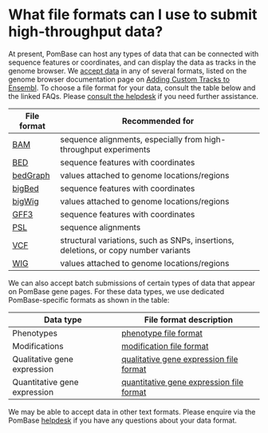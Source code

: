 # What file formats can I use to submit high-throughput data?
<!-- pombase_categories: Data submission and formats -->

At present, PomBase can host any types of data that can be connected
with sequence features or coordinates, and can display the data as
tracks in the genome browser. We [accept data](/submit-data/data-submission-form) in any of several formats,
listed on the genome browser documentation page on [Adding Custom Tracks to Ensembl](http://genomebrowser.pombase.org/info/website/upload/index.html#formats).
To choose a file format for your data, consult the table below and the
linked FAQs. Please [consult the helpdesk](mailto:helpdesk@pombase.org) if you need further
assistance.

File format | Recommended for
------------|----------------
[BAM](/faq/what-bam-format) | sequence alignments, especially from high-throughput experiments
[BED](/faq/what-bed-format) | sequence features with coordinates
[bedGraph](/faq/what-bedgraph-format) | values attached to genome locations/regions
[bigBed](/faq/what-is-bigbed-format) | sequence features with coordinates
[bigWig](/faq/what-bigwig-format) | values attached to genome locations/regions
[GFF3](/faq/what-is-gff3) | sequence features with coordinates
[PSL](/faq/what-psl-format) | sequence alignments
[VCF](/faq/what-vcf) | structural variations, such as SNPs, insertions, deletions, or copy number variants
[WIG](/faq/what-wig-format) | values attached to genome locations/regions

We can also accept batch submissions of certain types of data that
appear on PomBase gene pages. For these data types, we use dedicated
PomBase-specific formats as shown in the table:

Data type | File format description
----------|------------------------
Phenotypes | [phenotype file format](/submit-data/phenotype-data-bulk-upload-format) 
Modifications | [modification file format](/submit-data/modification-bulk-upload-file-format) 
Qualitative gene expression | [qualitative gene expression file format](/submit-data/qualitative-gene-expression-bulk-upload-file-format) 
Quantitative gene expression | [quantitative gene expression file format](/submit-data/quantitative-gene-expression-bulk-upload-file-format) 

We may be able to accept data in other text formats. Please enquire via
the PomBase [helpdesk](mailto:helpdesk@pombase.org) if you have any questions about your data format.

